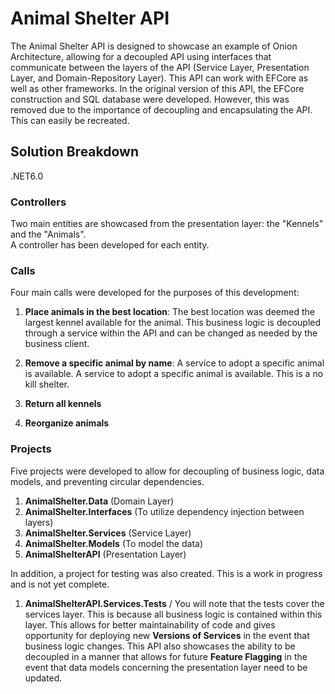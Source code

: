 # Animal Shelter API

The Animal Shelter API is designed to showcase an example of Onion Architecture, allowing for a decoupled API using interfaces that communicate between the layers of the API (Service Layer, Presentation Layer, and Domain-Repository Layer). This API can work with EFCore as well as other frameworks. In the original version of this API, the EFCore construction and SQL database were developed. However, this was removed due to the importance of decoupling and encapsulating the API. This can easily be recreated.

## Solution Breakdown

.NET6.0

### Controllers
Two main entities are showcased from the presentation layer: the "Kennels" and the "Animals".  
A controller has been developed for each entity.

### Calls
Four main calls were developed for the purposes of this development:

1. **Place animals in the best location**: The best location was deemed the largest kennel available for the animal. This business logic is decoupled through a service within the API and can be changed as needed by the business client.

2. **Remove a specific animal by name**: A service to adopt a specific animal is available.  A service to adopt a specific animal is available. This is a no kill shelter.

3. **Return all kennels**

4. **Reorganize animals**

### Projects
Five projects were developed to allow for decoupling of business logic, data models, and preventing circular dependencies.
1. **AnimalShelter.Data** (Domain Layer)
2. **AnimalShelter.Interfaces** (To utilize dependency injection between layers)
3. **AnimalShelter.Services** (Service Layer)
4. **AnimalShelter.Models** (To model the data)
5. **AnimalShelterAPI** (Presentation Layer)

In addition, a project for testing was also created. This is a work in progress and is not yet complete.
1. **AnimalShelterAPI.Services.Tests** / You will note that the tests cover the services layer. This is because all business logic is contained within this layer.
This allows for better maintainability of code and gives opportunity for deploying new **Versions of Services** in the event that business logic changes. This API also showcases the ability to be decoupled in a manner that allows for future **Feature Flagging** in the event that data models concerning the presentation layer need to be updated.


